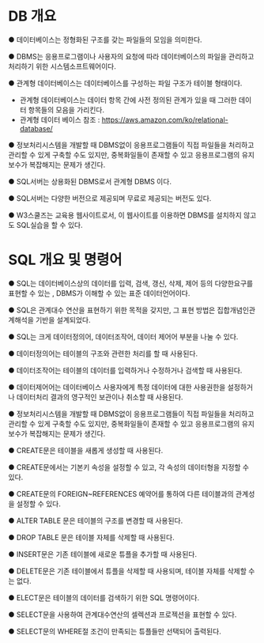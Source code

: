 # DB 개요

● 데이터베이스는 정형화된 구조를 갖는 파일들의 모임을 의미한다.

● DBMS는 응용프로그램이나 사용자의 요청에 따라 데이터베이스의 파일을 관리하고처리하기 위한 시스템소프트웨어이다.

● 관계형 데이터베이스는 데이터베이스를 구성하는 파일 구조가 테이블 형태이다.

* 관계형 데이터베이스는 데이터 항목 간에 사전 정의된 관계가 있을 때 그러한 데이터 항목들의 모음을 가리킨다.
* 관계형 데이터 베이스 참조 : https://aws.amazon.com/ko/relational-database/

● 정보처리시스템을 개발할 때 DBMS없이 응용프로그램들이 직접 파일들을 처리하고관리할 수 있게 구축할 수도 있지만, 중복화일들이 존재할 수 있고 응용프로그램의 유지보수가 복잡해지는 문제가 생긴다.

● SQL서버는 상용화된 DBMS로서 관계형 DBMS 이다.

● SQL서버는 다양한 버전으로 제공되며 무료로 제공되는 버전도 있다.

● W3스쿨즈는 교육용 웹사이트로서, 이 웹사이트를 이용하면 DBMS를 설치하지 않고도 SQL실습을 할 수 있다.



# SQL 개요 및 명령어

● SQL는 데이터베이스상의 데이터를 입력, 검색, 갱신, 삭제, 제어 등의 다양한요구를 표현할 수 있는 , DBMS가 이해할 수 있는 표준 데이터언어이다.

● SQL은 관계대수 연산을 표현하기 위한 목적을 갖지만, 그 표현 방법은 집합개념인관계해석을 기반을 설계되었다.

● SQL는 크게 데이터정의어, 데이터조작어, 데이터 제어어 부분을 나눌 수 있다.

● 데이터정의어는 테이블의 구조와 관련한 처리를 할 때 사용된다.

● 데이터조작어는 테이블의 데이터를 입력하거나 수정하거나 검색할 때 사용된다.

● 데이터제어어는 데이터베이스 사용자에게 특정 데이터에 대한 사용권한을 설정하거나 데이터처리 결과의 영구적인 보관이나 취소할 때 사용된다. 

● 정보처리시스템을 개발할 때 DBMS없이 응용프로그램들이 직접 파일들을 처리하고관리할 수 있게 구축할 수도 있지만, 중복화일들이 존재할 수 있고 응용프로그램의 유지보수가 복잡해지는 문제가 생긴다.

● CREATE문은 테이블을 새롭게 생성할 때 사용된다.

● CREATE문에서는 기본키 속성을 설정할 수 있고, 각 속성의 데이터형을 지정할 수 있다. 

● CREATE문의 FOREIGN~REFERENCES 예약어를 통하여 다른 테이블과의 관계성을 설정할 수 있다.

● ALTER TABLE 문은 테이블의 구조를 변경할 때 사용된다.

● DROP TABLE 문은 테이블 자체를 삭제할 때 사용된다.

● INSERT문은 기존 테이블에 새로운 튜플을 추가할 때 사용된다.

● DELETE문은 기존 테이블에서 튜플을 삭제할 때 사용되며, 테이블 자체를 삭제할 수는 없다.

● ELECT문은 테이블의 데이터를 검색하기 위한 SQL 명령어이다.

● SELECT문을 사용하여 관계대수연산의 셀렉션과 프로젝션을 표현할 수 있다.

● SELECT문의 WHERE절 조건이 만족되는 튜플들만 선택되어 출력된다.